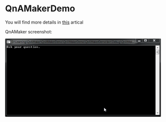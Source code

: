 # QnAMakerDemo

You will find more details in [this](http://www.c-sharpcorner.com/article/getting-started-with-microsoft-qna-maker/) artical

QnAMaker screenshot: 

![alt text][logo]

[logo]: https://github.com/ashokkarale/QnAMakerDemo/blob/master/QnAMakerDemo/QnAMaker.gif "QnAMaker"
